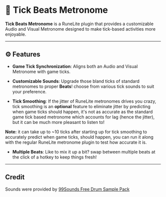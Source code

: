 # 🎵 Tick Beats Metronome

**Tick Beats Metronome** is a RuneLite plugin that provides a customizable Audio and Visual
Metronome designed to make tick-based activities more enjoyable.


---

## ⚙️ Features

- **Game Tick Synchronization**: Aligns both an Audio and Visual Metronome with game ticks.


- **Customizable Sounds**: Upgrade those bland ticks of standard metronomes to proper **Beats**! 
choose from various tick sounds to suit your preference.


- **Tick Smoothing**: If the jitter of RuneLite metronomes drives you crazy, tick smoothing is an
**optional** feature to eliminate jitter by predicting when game ticks should happen, it's not as 
accurate as the standard game tick based metronome which accounts for lag (hence the jitter), but 
it can be much more pleasant to listen to!

**Note:** it can take up to ~10 ticks after starting up for tick smoothing to accurately predict when game ticks, 
should happen, you can run it along with the regular RuneLite metronome plugin to test how accurate it is.

- **Multiple Beats**: Like to mix it up a bit? swap between multiple beats at the click of a hotkey
to keep things fresh!



---
## Credit
Sounds were provided by [99Sounds Free Drum Sample Pack](https://99sounds.org/drum-samples/)